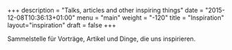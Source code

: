 +++
description = "Talks, articles and other inspiring things"
date = "2015-12-08T10:36:13+01:00"
menu = "main"
weight = "-120"
title = "Inspiration"
layout="inspiration"
draft = false
+++

Sammelstelle für Vorträge, Artikel und Dinge, die uns inspirieren.